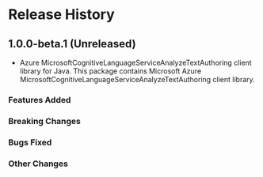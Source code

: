# Release History

## 1.0.0-beta.1 (Unreleased)

- Azure MicrosoftCognitiveLanguageServiceAnalyzeTextAuthoring client library for Java. This package contains Microsoft Azure MicrosoftCognitiveLanguageServiceAnalyzeTextAuthoring client library.

### Features Added

### Breaking Changes

### Bugs Fixed

### Other Changes
